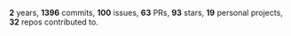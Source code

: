 **2** years, **1396** commits, **100** issues, **63** PRs, **93** stars, **19** personal projects, **32** repos contributed to.
